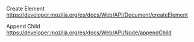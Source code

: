 Create Element
https://developer.mozilla.org/es/docs/Web/API/Document/createElement

Append Child
https://developer.mozilla.org/es/docs/Web/API/Node/appendChild
